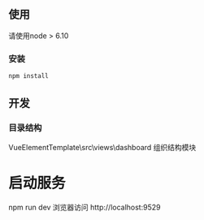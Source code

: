 

## 使用

请使用node > 6.10

### 安装

    npm install

## 开发

### 目录结构
VueElementTemplate\src\views\dashboard 组织结构模块


# 启动服务
npm run dev
浏览器访问 http://localhost:9529

